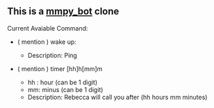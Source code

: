 ## This is a [mmpy_bot](https://github.com/attzonko/mmpy_bot) clone

Current Avaiable Command:

- ( mention ) wake up:

  - Description: Ping

- ( mention ) timer [hh]h[mm]m
  - hh : hour (can be 1 digit)
  - mm: minus (can be 1 digit)
  - Description: Rebecca will call you after (hh hours mm minutes)
